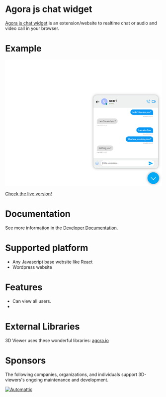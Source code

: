 # Agora js chat widget

[Agora js chat widget](https://studio-23-xyz.github.io/agora-js-chat-widget/) is an extension/website to realtime chat or audio and video call in your browser.

# Example

![This is an image](https://github.com/Studio-23-xyz/agora-js-chat-widget/raw/master/chatDemoNew.PNG)

[Check the live version!](https://studio-23-xyz.github.io/agora-js-chat-widget)

# Documentation

See more information in the [Developer Documentation](https://github.com/Studio-23-xyz/agora-js-chat-widget/wiki).

# Supported platform

- Any Javascript base website like React
- Wordpress website

# Features

- Can view all users.
-

# External Libraries

3D Viewer uses these wonderful libraries: [agora.io](https://www.agora.io)

# Sponsors

The following companies, organizations, and individuals support 3D-viewers's ongoing maintenance and development.

<p><a href="https://brainstation-23.com/"><img src="https://brainstation-23.com/wp-content/uploads/2019/02/BS-Logo-Blue_Hr.svg" alt="Automattic" height="undefined"></a></p>
